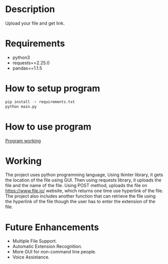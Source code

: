 # Description
Upload your file and get link.

# Requirements
* python3
* requests==2.25.0
* pandas==1.1.5

# How to setup program
```bash
pip install -r requirements.txt
python main.py
```
# How to use program
[Program working](https://github.com/jairajsahgal/file_uploader/main/simplescreenrecorder-2020-12-12_21.59.29.gif)

# Working
The project uses python programming language, Using tkinter library, it gets the location of the file using GUI.
Then using requests library, it uploads the file and the name of the file. Using POST method, uploads the file on https://www.file.io/ website, which returns one time use hyperlink of the file.
The project also includes another function that can retrieve the file using the hyperlink of the file though the user has to enter the extension of the file.


# Future Enhancements
* Multiple File Support.
* Automatic Extension Recognition.
* More GUI for non-command line people.
* Voice Assistance.

